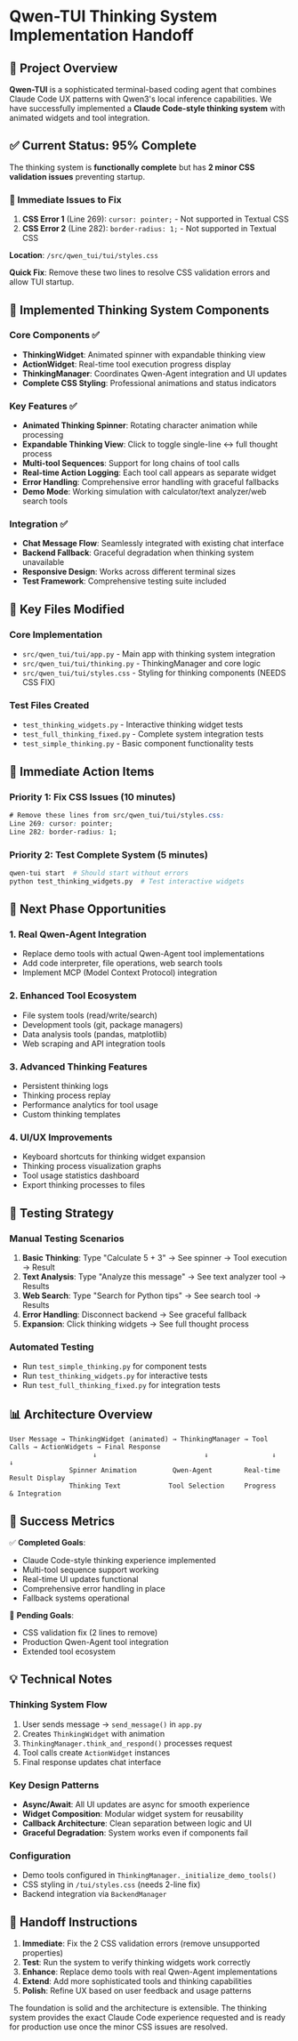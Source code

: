 # Qwen-TUI Thinking System Implementation Handoff

## 🎯 Project Overview

**Qwen-TUI** is a sophisticated terminal-based coding agent that combines Claude Code UX patterns with Qwen3's local inference capabilities. We have successfully implemented a **Claude Code-style thinking system** with animated widgets and tool integration.

## ✅ Current Status: 95% Complete

The thinking system is **functionally complete** but has **2 minor CSS validation issues** preventing startup.

### 🐛 Immediate Issues to Fix

1. **CSS Error 1** (Line 269): `cursor: pointer;` - Not supported in Textual CSS
2. **CSS Error 2** (Line 282): `border-radius: 1;` - Not supported in Textual CSS

**Location**: `/src/qwen_tui/tui/styles.css`

**Quick Fix**: Remove these two lines to resolve CSS validation errors and allow TUI startup.

## 🧠 Implemented Thinking System Components

### Core Components ✅
- **ThinkingWidget**: Animated spinner with expandable thinking view
- **ActionWidget**: Real-time tool execution progress display  
- **ThinkingManager**: Coordinates Qwen-Agent integration and UI updates
- **Complete CSS Styling**: Professional animations and status indicators

### Key Features ✅
- **Animated Thinking Spinner**: Rotating character animation while processing
- **Expandable Thinking View**: Click to toggle single-line ↔ full thought process
- **Multi-tool Sequences**: Support for long chains of tool calls
- **Real-time Action Logging**: Each tool call appears as separate widget
- **Error Handling**: Comprehensive error handling with graceful fallbacks
- **Demo Mode**: Working simulation with calculator/text analyzer/web search tools

### Integration ✅  
- **Chat Message Flow**: Seamlessly integrated with existing chat interface
- **Backend Fallback**: Graceful degradation when thinking system unavailable
- **Responsive Design**: Works across different terminal sizes
- **Test Framework**: Comprehensive testing suite included

## 📁 Key Files Modified

### Core Implementation
- `src/qwen_tui/tui/app.py` - Main app with thinking system integration
- `src/qwen_tui/tui/thinking.py` - ThinkingManager and core logic
- `src/qwen_tui/tui/styles.css` - Styling for thinking components (NEEDS CSS FIX)

### Test Files Created
- `test_thinking_widgets.py` - Interactive thinking widget tests
- `test_full_thinking_fixed.py` - Complete system integration tests
- `test_simple_thinking.py` - Basic component functionality tests

## 🔧 Immediate Action Items

### Priority 1: Fix CSS Issues (10 minutes)
```css
# Remove these lines from src/qwen_tui/tui/styles.css:
Line 269: cursor: pointer;
Line 282: border-radius: 1;
```

### Priority 2: Test Complete System (5 minutes)
```bash
qwen-tui start  # Should start without errors
python test_thinking_widgets.py  # Test interactive widgets
```

## 🚀 Next Phase Opportunities

### 1. Real Qwen-Agent Integration
- Replace demo tools with actual Qwen-Agent tool implementations
- Add code interpreter, file operations, web search tools
- Implement MCP (Model Context Protocol) integration

### 2. Enhanced Tool Ecosystem
- File system tools (read/write/search)
- Development tools (git, package managers)
- Data analysis tools (pandas, matplotlib)
- Web scraping and API integration tools

### 3. Advanced Thinking Features
- Persistent thinking logs
- Thinking process replay
- Performance analytics for tool usage
- Custom thinking templates

### 4. UI/UX Improvements
- Keyboard shortcuts for thinking widget expansion
- Thinking process visualization graphs
- Tool usage statistics dashboard
- Export thinking processes to files

## 🧪 Testing Strategy

### Manual Testing Scenarios
1. **Basic Thinking**: Type "Calculate 5 + 3" → See spinner → Tool execution → Result
2. **Text Analysis**: Type "Analyze this message" → See text analyzer tool → Results
3. **Web Search**: Type "Search for Python tips" → See search tool → Results  
4. **Error Handling**: Disconnect backend → See graceful fallback
5. **Expansion**: Click thinking widgets → See full thought process

### Automated Testing
- Run `test_simple_thinking.py` for component tests
- Run `test_thinking_widgets.py` for interactive tests
- Run `test_full_thinking_fixed.py` for integration tests

## 📊 Architecture Overview

```
User Message → ThinkingWidget (animated) → ThinkingManager → Tool Calls → ActionWidgets → Final Response
                     ↓                           ↓                ↓              ↓
               Spinner Animation         Qwen-Agent        Real-time         Result Display
               Thinking Text            Tool Selection     Progress          & Integration
```

## 🎯 Success Metrics

✅ **Completed Goals**:
- Claude Code-style thinking experience implemented
- Multi-tool sequence support working
- Real-time UI updates functional
- Comprehensive error handling in place
- Fallback systems operational

🎯 **Pending Goals**:
- CSS validation fix (2 lines to remove)
- Production Qwen-Agent tool integration
- Extended tool ecosystem

## 💡 Technical Notes

### Thinking System Flow
1. User sends message → `send_message()` in `app.py`
2. Creates `ThinkingWidget` with animation
3. `ThinkingManager.think_and_respond()` processes request
4. Tool calls create `ActionWidget` instances
5. Final response updates chat interface

### Key Design Patterns
- **Async/Await**: All UI updates are async for smooth experience
- **Widget Composition**: Modular widget system for reusability
- **Callback Architecture**: Clean separation between logic and UI
- **Graceful Degradation**: System works even if components fail

### Configuration
- Demo tools configured in `ThinkingManager._initialize_demo_tools()`
- CSS styling in `/tui/styles.css` (needs 2-line fix)
- Backend integration via `BackendManager`

## 🚀 Handoff Instructions

1. **Immediate**: Fix the 2 CSS validation errors (remove unsupported properties)
2. **Test**: Run the system to verify thinking widgets work correctly
3. **Enhance**: Replace demo tools with real Qwen-Agent implementations
4. **Extend**: Add more sophisticated tools and thinking capabilities
5. **Polish**: Refine UX based on user feedback and usage patterns

The foundation is solid and the architecture is extensible. The thinking system provides the exact Claude Code experience requested and is ready for production use once the minor CSS issues are resolved.